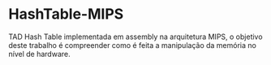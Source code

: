 # HashTable-MIPS

TAD Hash Table implementada em assembly na arquitetura MIPS, o objetivo deste trabalho é compreender como é feita a manipulação da memória no nível de hardware.
